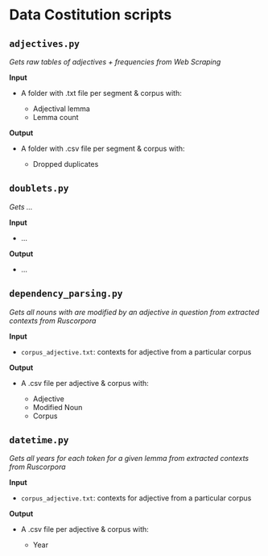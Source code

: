 # Data Costitution scripts

## `adjectives.py` 

*Gets raw tables of adjectives + frequencies from Web Scraping*

**Input**

- A folder with .txt file per segment & corpus with: 

    - Adjectival lemma
    - Lemma count

**Output**

- A folder with .csv file per segment & corpus with: 

    - Dropped duplicates

## `doublets.py` 

*Gets ...*

**Input**

- ...

**Output**

- ...

## `dependency_parsing.py` 

*Gets all nouns with are modified by an adjective in question from extracted contexts from Ruscorpora*

**Input**

- `corpus_adjective.txt`: contexts for adjective from a particular corpus

**Output**

- A .csv file per adjective & corpus with: 

    - Adjective
    - Modified Noun
    - Corpus

## `datetime.py` 

*Gets all years for each token for a given lemma from extracted contexts from Ruscorpora*

**Input**

- `corpus_adjective.txt`: contexts for adjective from a particular corpus

**Output**

- A .csv file per adjective & corpus with: 

    - Year